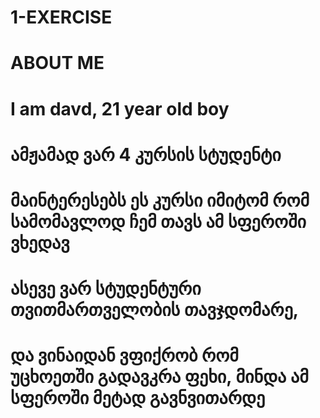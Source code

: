 # 1-EXERCISE

# ABOUT ME


# I am davd, 21 year old boy

# ამჟამად ვარ 4 კურსის სტუდენტი

# მაინტერესებს ეს კურსი იმიტომ რომ სამომავლოდ ჩემ თავს ამ სფეროში ვხედავ

# ასევე ვარ სტუდენტური თვითმართველობის თავჯდომარე, 

# და ვინაიდან ვფიქრობ რომ უცხოეთში გადავკრა ფეხი, მინდა ამ სფეროში მეტად გავნვითარდე